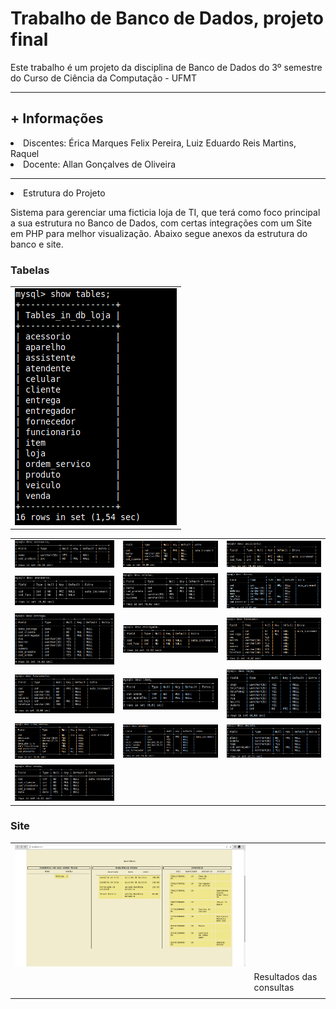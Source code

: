 # Trabalho de Banco de Dados, projeto final
Este trabalho é um projeto da disciplina de Banco de Dados do 3º semestre do Curso de Ciência da Computação - UFMT
<hr>
<h2>+ Informações</h2>
<li>Discentes: Érica Marques Felix Pereira, Luiz Eduardo Reis Martins, Raquel </li>
<li>Docente: Allan Gonçalves de Oliveira</li>
<hr>

<li>Estrutura do Projeto</li>
<p>Sistema para gerenciar uma ficticia loja de TI, que terá como foco principal a sua estrutura no Banco de Dados, com certas integrações com um Site em PHP para melhor visualização. Abaixo segue anexos da estrutura do banco e site.</p>
<h3>Tabelas</h3>
<table align="center">
  <tr>
    <td><img src="https://github.com/Lu1zReis/trabalhoBancoDados-GirlTech/blob/main/imagens/tabelas.png"></td>
  </tr>
</table>  

<table>
  <tr>
    <td><img src="https://github.com/Lu1zReis/trabalhoBancoDados-GirlTech/blob/main/imagens/acessorio.png"></td>
    <td><img src="https://github.com/Lu1zReis/trabalhoBancoDados-GirlTech/blob/main/imagens/aparelho.png"></td>
    <td><img src="https://github.com/Lu1zReis/trabalhoBancoDados-GirlTech/blob/main/imagens/assistente.png"></td>
  </tr>
  <tr>
    <td><img src="https://github.com/Lu1zReis/trabalhoBancoDados-GirlTech/blob/main/imagens/atendente.png"></td>
    <td><img src="https://github.com/Lu1zReis/trabalhoBancoDados-GirlTech/blob/main/imagens/celular.png"></td>
    <td><img src="https://github.com/Lu1zReis/trabalhoBancoDados-GirlTech/blob/main/imagens/cliente.png"></td>
  </tr>
  <tr>
    <td><img src="https://github.com/Lu1zReis/trabalhoBancoDados-GirlTech/blob/main/imagens/entrega.png"></td>
    <td><img src="https://github.com/Lu1zReis/trabalhoBancoDados-GirlTech/blob/main/imagens/entregador.png"></td>
    <td><img src="https://github.com/Lu1zReis/trabalhoBancoDados-GirlTech/blob/main/imagens/fornecedor.png"></td>
  </tr>
  <tr>
    <td><img src="https://github.com/Lu1zReis/trabalhoBancoDados-GirlTech/blob/main/imagens/funcionario.png"></td>
    <td><img src="https://github.com/Lu1zReis/trabalhoBancoDados-GirlTech/blob/main/imagens/item.png"></td>
    <td><img src="https://github.com/Lu1zReis/trabalhoBancoDados-GirlTech/blob/main/imagens/loja.png"></td>
  </tr>
  <tr>
    <td><img src="https://github.com/Lu1zReis/trabalhoBancoDados-GirlTech/blob/main/imagens/ordem.png"></td>
    <td><img src="https://github.com/Lu1zReis/trabalhoBancoDados-GirlTech/blob/main/imagens/produto.png"></td>
    <td><img src="https://github.com/Lu1zReis/trabalhoBancoDados-GirlTech/blob/main/imagens/veiculo.png"></td>
  </tr>
  <tr><td><img src="https://github.com/Lu1zReis/trabalhoBancoDados-GirlTech/blob/main/imagens/venda.png"></td></tr>
</table>
<h3>Site</h3>
<table>
  <tr>
    <td><img src="https://github.com/Lu1zReis/trabalhoBancoDados-GirlTech/blob/main/imagens/resultados.png"></td>
    <td></td>
  </tr>
  <tr>
    <td><img src=""></td>
    <td>Resultados das consultas</td>
  </tr>
  <tr>
    <td></td>
    <td></td>
  </tr>
</table>
